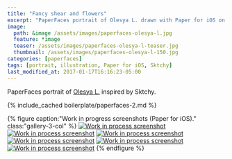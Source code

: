```yaml
---
title: "Fancy shear and flowers"
excerpt: "PaperFaces portrait of Olesya L. drawn with Paper for iOS on an iPad."
image: 
  path: &image /assets/images/paperfaces-olesya-l.jpg 
  feature: *image
  teaser: /assets/images/paperfaces-olesya-l-teaser.jpg
  thumbnail: /assets/images/paperfaces-olesya-l-150.jpg
categories: [paperfaces]
tags: [portrait, illustration, Paper for iOS, Sktchy]
last_modified_at: 2017-01-17T16:16:23-05:00
---
```


PaperFaces portrait of [Olesya L.](https://sktchy.com/REiCy) inspired by Sktchy.

{% include_cached boilerplate/paperfaces-2.md %}

{% figure caption:"Work in progress screenshots (Paper for iOS)." class:"gallery-3-col" %}
[![Work in process screenshot](/assets/images/paperfaces-olesya-l-process-1-600.jpg)](/assets/images/paperfaces-olesya-l-process-1-lg.jpg)
[![Work in process screenshot](/assets/images/paperfaces-olesya-l-process-2-600.jpg)](/assets/images/paperfaces-olesya-l-process-2-lg.jpg)
[![Work in process screenshot](/assets/images/paperfaces-olesya-l-process-3-600.jpg)](/assets/images/paperfaces-olesya-l-process-3-lg.jpg)
[![Work in process screenshot](/assets/images/paperfaces-olesya-l-process-4-600.jpg)](/assets/images/paperfaces-olesya-l-process-4-lg.jpg)
[![Work in process screenshot](/assets/images/paperfaces-olesya-l-process-5-600.jpg)](/assets/images/paperfaces-olesya-l-process-5-lg.jpg)
[![Work in process screenshot](/assets/images/paperfaces-olesya-l-process-6-600.jpg)](/assets/images/paperfaces-olesya-l-process-6-lg.jpg)
{% endfigure %}
